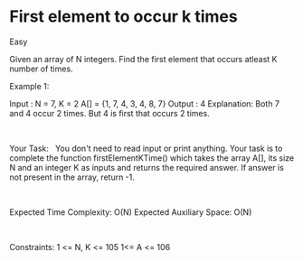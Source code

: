# First element to occur k times
 Easy

Given an array of N integers. Find the first element that occurs atleast K number of times.
 

Example 1:

Input :
N = 7, K = 2
A[] = {1, 7, 4, 3, 4, 8, 7}
Output :
4
Explanation:
Both 7 and 4 occur 2 times. 
But 4 is first that occurs 2 times.

 

Your Task:  
You don't need to read input or print anything. Your task is to complete the function firstElementKTime() which takes the array A[], its size N and an integer K as inputs and returns the required answer. If answer is not present in the array, return -1.

 

Expected Time Complexity: O(N)
Expected Auxiliary Space: O(N)

 

Constraints:
1 <= N, K <= 105
1<= A <= 106

 

 

 

 
